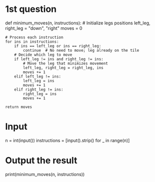 # 1st question
def minimum_moves(n, instructions):
    # Initialize legs positions
    left_leg, right_leg = "down", "right"
    moves = 0

    # Process each instruction
    for ins in instructions:
        if ins == left_leg or ins == right_leg:
            continue  # No need to move; leg already on the tile
        # Decide which leg to move
        if left_leg != ins and right_leg != ins:
            # Move the leg that minimizes movement
            left_leg, right_leg = right_leg, ins
            moves += 1
        elif left_leg != ins:
            left_leg = ins
            moves += 1
        elif right_leg != ins:
            right_leg = ins
            moves += 1

    return moves

# Input
n = int(input())
instructions = [input().strip() for _ in range(n)]

# Output the result
print(minimum_moves(n, instructions))
